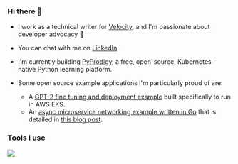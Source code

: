 ### Hi there 👋

- I work as a technical writer for [Velocity](https://www.velocity.tech), and I'm passionate about developer advocacy 🥑
- You can chat with me on [LinkedIn](https://www.linkedin.com/in/jeff-v-28b588152/).

- I'm currently building [PyProdigy](https://github.com/jeff-vincent/PyProdigy), a free, open-source, Kubernetes-native Python learning platform.

- Some open source example applications I'm particularly proud of are:
  - A [GPT-2 fine tuning and deployment example](https://github.com/jeff-vincent/velocity-gpt2-eks-example) built specifically to run in AWS EKS.
  - An [async microservice networking example written in Go](https://github.com/jeff-vincent/go-gin-redis-mongodb) that is detailed in [this blog post](https://velocity.tech/blog/build-a-microservice-based-application-in-golang-with-gin-redis-and-mongodb-and-deploy-it-in-k8s).


### Tools I use
<img src="https://github-readme-stats.vercel.app/api/top-langs?username=jeff-vincent&layout=compact"/>
